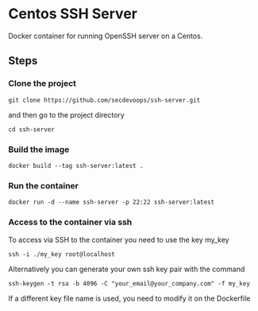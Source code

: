 # Centos SSH Server

Docker container for running OpenSSH server on a Centos.

## Steps

### Clone the project
```
git clone https://github.com/secdevoops/ssh-server.git
```
and then go to the project directory
```
cd ssh-server
```

### Build the image

```
docker build --tag ssh-server:latest .
```

### Run the container

```
docker run -d --name ssh-server -p 22:22 ssh-server:latest
```

### Access to the container via ssh
To access via SSH to the container you need to use the key my_key

```
ssh -i ./my_key root@localhost
```

Alternatively you can generate your own ssh key pair with the command
```
ssh-keygen -t rsa -b 4096 -C "your_email@your_company.com" -f my_key
```

If a different key file name is used, you need to modify it on the Dockerfile


